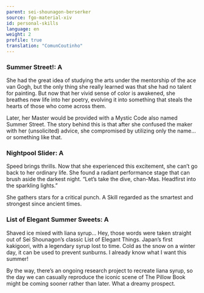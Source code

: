 ```yaml
---
parent: sei-shounagon-berserker
source: fgo-material-xiv
id: personal-skills
language: en
weight: 2
profile: true
translation: "ComunCoutinho"
---
```


### Summer Street!: A

She had the great idea of studying the arts under the mentorship of the ace van Gogh, but the only thing she really learned was that she had no talent for painting. But now that her vivid sense of color is awakened, she breathes new life into her poetry, evolving it into something that steals the hearts of those who come across them.

Later, her Master would be provided with a Mystic Code also named Summer Street. The story behind this is that after she confused the maker with her (unsolicited) advice, she compromised by utilizing only the name… or something like that.

### Nightpool Slider: A

Speed brings thrills. Now that she experienced this excitement, she can’t go back to her ordinary life. She found a radiant performance stage that can brush aside the darkest night. “Let’s take the dive, chan-Mas. Headfirst into the sparkling lights.”

She gathers stars for a critical punch. A Skill regarded as the smartest and strongest since ancient times.

### List of Elegant Summer Sweets: A

Shaved ice mixed with liana syrup… Hey, those words were taken straight out of Sei Shounagon’s classic List of Elegant Things. Japan’s first kakigoori, with a legendary syrup lost to time. Cold as the snow on a winter day, it can be used to prevent sunburns. I already know what I want this summer!

By the way, there’s an ongoing research project to recreate liana syrup, so the day we can casually reproduce the iconic scene of The Pillow Book might be coming sooner rather than later. What a dreamy prospect.
